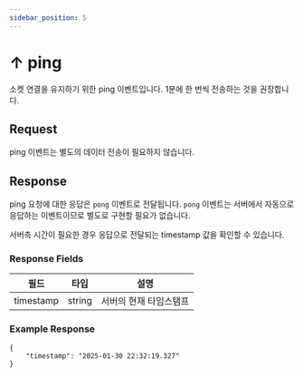 ```yaml
---
sidebar_position: 5
---
```


# ↑ ping

소켓 연결을 유지하기 위한 ping 이벤트입니다. 1분에 한 번씩 전송하는 것을 권장합니다.

## Request

ping 이벤트는 별도의 데이터 전송이 필요하지 않습니다.

## Response

ping 요청에 대한 응답은 `pong` 이벤트로 전달됩니다.
`pong` 이벤트는 서버에서 자동으로 응답하는 이벤트이므로 별도로 구현할 필요가 없습니다.

서버측 시간이 필요한 경우 응답으로 전달되는 timestamp 값을 확인할 수 있습니다.

### Response Fields

| 필드      | 타입   | 설명                   |
| --------- | ------ | ---------------------- |
| timestamp | string | 서버의 현재 타임스탬프 |

### Example Response

```
{
    "timestamp": "2025-01-30 22:32:19.327"
}
```
